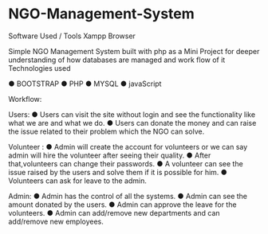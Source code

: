 # NGO-Management-System

Software Used / Tools
 Xampp 
 Browser
 
Simple NGO Management System built with php as a Mini Project for deeper understanding of how databases are managed and work flow of it Technologies used

● BOOTSTRAP
● PHP
● MYSQL
● javaScript

Workflow:

Users:
● Users can visit the site without login and see the functionality like what we are and what we do.
● Users can donate the money and can raise the issue related to their problem which the NGO can solve.

Volunteer :
● Admin will create the account for volunteers or we can say admin will hire the volunteer after seeing their quality.
● After that,volunteers can change their passwords.
● A volunteer can see the issue raised by the users and solve them if it is possible for him.
● Volunteers can ask for leave to the admin.

Admin:
● Admin has the control of all the systems.
● Admin can see the amount donated by the users.
● Admin can approve the leave for the volunteers.
● Admin can add/remove new departments and can add/remove new employees.

